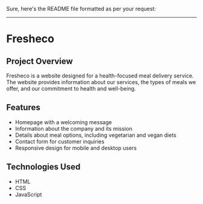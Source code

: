 Sure, here's the README file formatted as per your request:

---

# Fresheco

## Project Overview
Fresheco is a website designed for a health-focused meal delivery service. The website provides information about our services, the types of meals we offer, and our commitment to health and well-being.

## Features
- Homepage with a welcoming message
- Information about the company and its mission
- Details about meal options, including vegetarian and vegan diets
- Contact form for customer inquiries
- Responsive design for mobile and desktop users

## Technologies Used
- HTML
- CSS
- JavaScript

